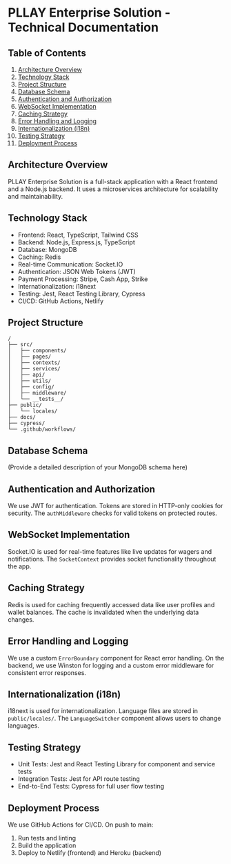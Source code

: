 # PLLAY Enterprise Solution - Technical Documentation

## Table of Contents
1. [Architecture Overview](#architecture-overview)
2. [Technology Stack](#technology-stack)
3. [Project Structure](#project-structure)
4. [Database Schema](#database-schema)
5. [Authentication and Authorization](#authentication-and-authorization)
6. [WebSocket Implementation](#websocket-implementation)
7. [Caching Strategy](#caching-strategy)
8. [Error Handling and Logging](#error-handling-and-logging)
9. [Internationalization (i18n)](#internationalization-i18n)
10. [Testing Strategy](#testing-strategy)
11. [Deployment Process](#deployment-process)

## Architecture Overview
PLLAY Enterprise Solution is a full-stack application with a React frontend and a Node.js backend. It uses a microservices architecture for scalability and maintainability.

## Technology Stack
- Frontend: React, TypeScript, Tailwind CSS
- Backend: Node.js, Express.js, TypeScript
- Database: MongoDB
- Caching: Redis
- Real-time Communication: Socket.IO
- Authentication: JSON Web Tokens (JWT)
- Payment Processing: Stripe, Cash App, Strike
- Internationalization: i18next
- Testing: Jest, React Testing Library, Cypress
- CI/CD: GitHub Actions, Netlify

## Project Structure
```
/
├── src/
│   ├── components/
│   ├── pages/
│   ├── contexts/
│   ├── services/
│   ├── api/
│   ├── utils/
│   ├── config/
│   ├── middleware/
│   └── __tests__/
├── public/
│   └── locales/
├── docs/
├── cypress/
└── .github/workflows/
```

## Database Schema
(Provide a detailed description of your MongoDB schema here)

## Authentication and Authorization
We use JWT for authentication. Tokens are stored in HTTP-only cookies for security. The `authMiddleware` checks for valid tokens on protected routes.

## WebSocket Implementation
Socket.IO is used for real-time features like live updates for wagers and notifications. The `SocketContext` provides socket functionality throughout the app.

## Caching Strategy
Redis is used for caching frequently accessed data like user profiles and wallet balances. The cache is invalidated when the underlying data changes.

## Error Handling and Logging
We use a custom `ErrorBoundary` component for React error handling. On the backend, we use Winston for logging and a custom error middleware for consistent error responses.

## Internationalization (i18n)
i18next is used for internationalization. Language files are stored in `public/locales/`. The `LanguageSwitcher` component allows users to change languages.

## Testing Strategy
- Unit Tests: Jest and React Testing Library for component and service tests
- Integration Tests: Jest for API route testing
- End-to-End Tests: Cypress for full user flow testing

## Deployment Process
We use GitHub Actions for CI/CD. On push to main:
1. Run tests and linting
2. Build the application
3. Deploy to Netlify (frontend) and Heroku (backend)